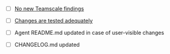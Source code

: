 - [ ] [No new Teamscale findings](https://build.cqse.eu/teamscale/delta.html#input/jacoco-client/?showMergeFindings=true)
- [ ] [Changes are tested adequately](https://build.cqse.eu/teamscale/tests.html#/jacoco-client/)
- [ ] Agent README.md updated in case of user-visible changes
- [ ] CHANGELOG.md updated

